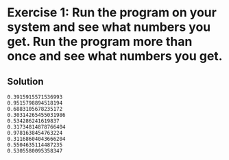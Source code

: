 # Exercise 1: Run the program on your system and see what numbers you get. Run the program more than once and see what numbers you get.

## Solution
```
0.3915915571536993
0.9515798894518194
0.6883105678235172
0.30314265455031986
0.534286241619837
0.31734814878766404
0.9781638454763224
0.31168604043666204
0.5504635114487235
0.5305580095358347
```
